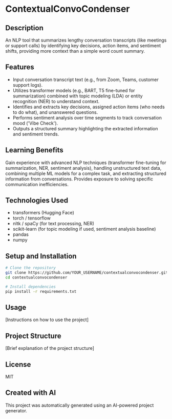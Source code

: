 # ContextualConvoCondenser

## Description
An NLP tool that summarizes lengthy conversation transcripts (like meetings or support calls) by identifying key decisions, action items, and sentiment shifts, providing more context than a simple word count summary.

## Features
- Input conversation transcript text (e.g., from Zoom, Teams, customer support logs).
- Utilizes transformer models (e.g., BART, T5 fine-tuned for summarization) combined with topic modeling (LDA) or entity recognition (NER) to understand context.
- Identifies and extracts key decisions, assigned action items (who needs to do what), and unanswered questions.
- Performs sentiment analysis over time segments to track conversation mood ('Vibe Check').
- Outputs a structured summary highlighting the extracted information and sentiment trends.

## Learning Benefits
Gain experience with advanced NLP techniques (transformer fine-tuning for summarization, NER, sentiment analysis), handling unstructured text data, combining multiple ML models for a complex task, and extracting structured information from conversations. Provides exposure to solving specific communication inefficiencies.

## Technologies Used
- transformers (Hugging Face)
- torch / tensorflow
- nltk / spaCy (for text processing, NER)
- scikit-learn (for topic modeling if used, sentiment analysis baseline)
- pandas
- numpy

## Setup and Installation

```bash
# Clone the repository
git clone https://github.com/YOUR_USERNAME/contextualconvocondenser.git
cd contextualconvocondenser

# Install dependencies
pip install -r requirements.txt
```

## Usage
[Instructions on how to use the project]

## Project Structure
[Brief explanation of the project structure]

## License
MIT

## Created with AI
This project was automatically generated using an AI-powered project generator.
